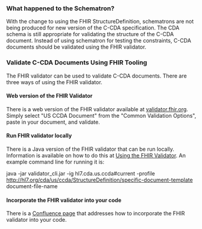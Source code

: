 ### What happened to the Schematron?
With the change to using the FHIR StructureDefinition, schematrons are not being produced for new version of the C-CDA specification.  The CDA schema is still appropriate for validating the structure of the C-CDA document.  Instead of using schematron for testing the constraints, C-CDA documents should be validated using the FHIR validator.

### Validate C-CDA Documents Using FHIR Tooling
The FHIR validator can be used to validate C-CDA documents.  There are three ways of using the FHIR validator.

#### Web version of the FHIR Validator
There is a web version of the FHIR validator available at [validator.fhir.org](https://validator.fhir.org).  Simply select "US CCDA Document" from the "Common Validation Options", paste in your document, and validate.

#### Run FHIR validator locally
There is a Java version of the FHIR validator that can be run locally.  Information is available on how to do this at [Using the FHIR Validator](https://confluence.hl7.org/display/FHIR/Using+the+FHIR+Validator).  An example command line for running it is:

java -jar validator_cli.jar -ig hl7.cda.us.ccda#current -profile http://hl7.org/cda/us/ccda/StructureDefinition/specific-document-template document-file-name

#### Incorporate the FHIR validator into your code

There is a [Confluence page](https://confluence.hl7.org/pages/viewpage.action?pageId=35718864#ProfileTooling-ValidatingResourcesagainstthespecificationandProfiles) that addresses how to incorporate the FHIR validator into your code.